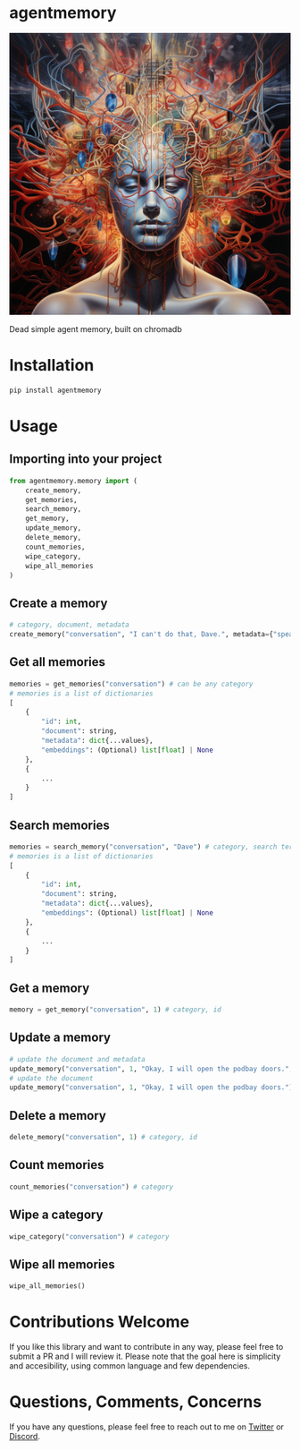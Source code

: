 # agentmemory

<img src="resources/image.png">

Dead simple agent memory, built on chromadb

# Installation

```bash
pip install agentmemory
```

# Usage

## Importing into your project

```python
from agentmemory.memory import (
    create_memory,
    get_memories,
    search_memory,
    get_memory,
    update_memory,
    delete_memory,
    count_memories,
    wipe_category,
    wipe_all_memories
)
```

## Create a memory

```python
# category, document, metadata
create_memory("conversation", "I can't do that, Dave.", metadata={"speaker": "HAL", "some_other_key": "some value, could be a number or string"})
```

## Get all memories

```python
memories = get_memories("conversation") # can be any category
# memories is a list of dictionaries
[
    {
        "id": int,
        "document": string,
        "metadata": dict{...values},
        "embeddings": (Optional) list[float] | None
    },
    {
        ...
    }
]
```

## Search memories

```python
memories = search_memory("conversation", "Dave") # category, search term
# memories is a list of dictionaries
[
    {
        "id": int,
        "document": string,
        "metadata": dict{...values},
        "embeddings": (Optional) list[float] | None
    },
    {
        ...
    }
]
```

## Get a memory

```python
memory = get_memory("conversation", 1) # category, id
```

## Update a memory

```python
# update the document and metadata
update_memory("conversation", 1, "Okay, I will open the podbay doors.", { "speaker": "HAL", "sentiment": "positive" }) # category, id, new document
# update the document
update_memory("conversation", 1, "Okay, I will open the podbay doors.") # category, id, new document
```

## Delete a memory

```python
delete_memory("conversation", 1) # category, id
```

## Count memories

```python
count_memories("conversation") # category
```

## Wipe a category

```python
wipe_category("conversation") # category
```

## Wipe all memories

```python
wipe_all_memories()
```

# Contributions Welcome

If you like this library and want to contribute in any way, please feel free to submit a PR and I will review it. Please note that the goal here is simplicity and accesibility, using common language and few dependencies.

# Questions, Comments, Concerns

If you have any questions, please feel free to reach out to me on [Twitter](https://twitter.com/spatialweeb) or [Discord](@new.moon).
